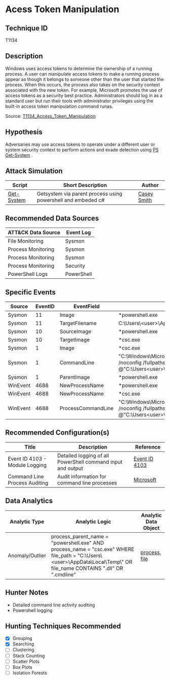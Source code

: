 # Acess Token Manipulation 
## Technique ID
 T1134


## Description
Windows uses access tokens to determine the ownership of a running process. A user can manipulate access tokens to make a running process appear as though it belongs to someone other than the user that started the process. When this occurs, the process also takes on the security context associated with the new token. For example, Microsoft promotes the use of access tokens as a security best practice. Administrators should log in as a standard user but run their tools with administrator privileges using the built-in access token manipulation command runas.

Source: [T1134_Access\_Token\_Manipulation](https://attack.mitre.org/wiki/Technique/T1134)

## Hypothesis
Adversaries may use access tokens to operate under a different user or system security context to perform actions and evade detection using [PS Get-System](https://gist.github.com/caseysmithrc/ad9d97bb54484d792572c0523c457d82) .

## Attack Simulation


| Script  | Short Description | Author | 
|---------|---------|---------|
| [Get-System](https://gist.github.com/caseysmithrc/ad9d97bb54484d792572c0523c457d82)| Getsystem via parent process using powershell and embeded c#  | [Casey Smith](https://twitter.com/subTee/status/996853131655958529) |

## Recommended Data Sources

| ATT&CK Data Source | Event Log | 
|---------|---------|
|File Monitoring| Sysmon |
|Process Monitoring| Sysmon |
|Process Monitoring| Sysmon |
|Process Monitoring| Security |
|PowerShell Logs| PowerShell | 

## Specific Events

| Source | EventID | EventField | Details | Reference | 
|--------|---------|-------|---------|-----------| 
|Sysmon | 11 | Image| *powershell.exe | - |
|Sysmon | 11 | TargetFilename| C:\Users\\\<user>\AppData\Local\Temp\\*.dll OR *.cmdline | - |
|Sysmon | 10 | SourceImage | *powershell.exe | - |
|Sysmon | 10 | TargetImage | *csc.exe | - |
|Sysmon | 1	| Image | *csc.exe | - |
|Sysmon | 1 | CommandLine | "C:\Windows\Microsoft.NET\Framework64\v4.0.30319\csc.exe" /noconfig /fullpaths @"C:\Users\<user>\AppData\Local\Temp\\*.cmdline" | - | 
|Sysmon | 1 | ParentImage | *powershell.exe | - | 
|WinEvent | 4688 | NewProcessName | *powershell.exe | - |
|WinEvent | 4688 | NewProcessName | *csc.exe | - | 
WinEvent | 4688 | ProcessCommandLine | "C:\Windows\Microsoft.NET\Framework64\v4.0.30319\csc.exe" /noconfig /fullpaths @"C:\Users\<user>\AppData\Local\Temp\\*.cmdline" | - |

## Recommended Configuration(s)
| Title | Description | Reference|
|---------|---------|---------|
| Event ID 4103 - Module Logging | Detailed logging of all PowerShell command input and output | [Event ID 4103](https://github.com/Cyb3rWard0g/OSSEM/blob/c0bf44fb8c527f6e678c4ff1321814108e024315/data_dictionaries/windows/powershell/event-4103.md)
| Command Line Process Auditing | Audit information for command line processes | [Microsoft](https://docs.microsoft.com/en-us/windows-server/identity/ad-ds/manage/component-updates/command-line-process-auditing)




## Data Analytics 

| Analytic Type  | Analytic Logic | Analytic Data Object |
|--------|---------|---------|
| Anomaly/Outlier | process\_parent_name = "powershell.exe" AND process\_name = "csc.exe" WHERE file\_path = "C:\Users\\\<user>\AppData\Local\Temp\\" OR file\_name CONTAINS ".dll" OR ".cmdline" | [process](https://github.com/Cyb3rWard0g/OSSEM/blob/c0bf44fb8c527f6e678c4ff1321814108e024315/detection_data_model/data_objects/process.md), [file](https://github.com/Cyb3rWard0g/OSSEM/blob/c0bf44fb8c527f6e678c4ff1321814108e024315/detection_data_model/data_objects/file.md) |
 


## Hunter Notes
* Detailed command line activity auditing
* Powershell logging


## Hunting Techniques Recommended

- [x] Grouping
- [x] Searching
- [ ] Clustering
- [ ] Stack Counting
- [ ] Scatter Plots
- [ ] Box Plots
- [ ] Isolation Forests
